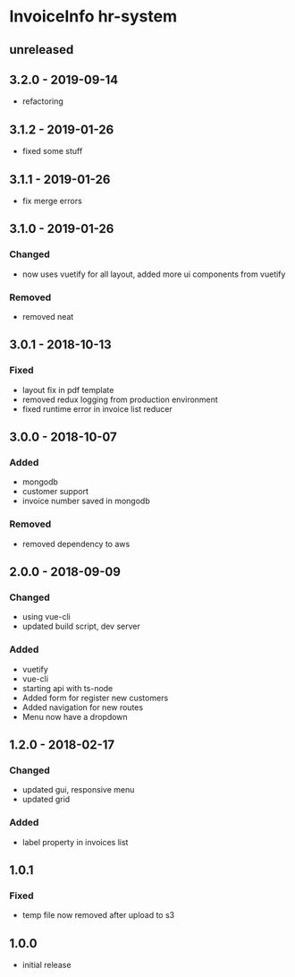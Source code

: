 # InvoiceInfo hr-system

## unreleased

## 3.2.0 - 2019-09-14
- refactoring

## 3.1.2 - 2019-01-26
- fixed some stuff

## 3.1.1 - 2019-01-26
- fix merge errors

## 3.1.0 - 2019-01-26

### Changed
- now uses vuetify for all layout, added more ui components from vuetify

### Removed
- removed neat

## 3.0.1 - 2018-10-13

### Fixed
- layout fix in pdf template
- removed redux logging from production environment
- fixed runtime error in invoice list reducer

## 3.0.0 - 2018-10-07

### Added
- mongodb
- customer support
- invoice number saved in mongodb

### Removed
- removed dependency to aws

## 2.0.0 - 2018-09-09

### Changed
- using vue-cli
- updated build script, dev server

### Added
- vuetify
- vue-cli
- starting api with ts-node
- Added form for register new customers
- Added navigation for new routes
- Menu now have a dropdown

## 1.2.0 - 2018-02-17

### Changed
- updated gui, responsive menu
- updated grid

### Added
- label property in invoices list

## 1.0.1

### Fixed
- temp file now removed after upload to s3

## 1.0.0
- initial release